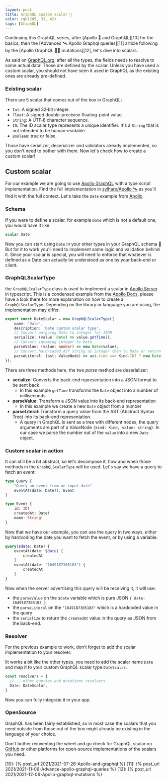 ```yaml
---
layout: post
title: GraphQL custom scalar 🔭  
color: rgb(205, 33, 42)
tags: [GraphQL]
---
```


Continuing this GraphQL series, after [Apollo 🚀 and GraphQL][10] for the basics, then the [Advanced 🛰 Apollo Graphql queries][11]
article following by the [Apollo GraphQL 👩‍🚀 mutations][12], let's dive into scalars.

As said on [GraphQL.org][2], after all the types, the fields needs to resolve to some actual data!
Those are defined by the scalar.
Unless you have used a custom scalar, you should not have seen it used in GraphQL as the existing ones are already pre-defined.

### Existing scalar 

There are 5 scalar that comes out of the box in GraphQL:

- `Int`: A signed 32‐bit integer.
- `Float`: A signed double-precision floating-point value.
- `String`: A UTF‐8 character sequence.
- `ID`: The ID scalar type represents a unique identifier. It's a `String` that is not intended to be human‐readable.
- `Boolean`: true or false.

Those have serializer, deserializer and validators already implemented, so you don't need to bother with them.
Now let's check how to create a custom scalar!

## Custom scalar

For our example we are going to use [Apollo GraphQL][1] with a type script implementation.
Find the full implementation in [sylhare/Apollo 🛰][3] as you'll find it with the full context.
Let's take the `Date` example from [Apollo][1].

### Schema

If you were to define a scalar, for example `Date` which is not a default one, you would have it like:

```graphql
scalar Date
```

Now you can start using `Date` in your other types in your GraphQL schema 🎉
But for it to work you'll need to implement some logic and validation behind it. Since your scalar is special, you 
will need to enforce that whatever is defined as a Date can actually be understood as one by your back-end or client.

### GraphQLScalarType

the `GraphQLScalarType` class is used to implement a scalar in [Apollo Server][5] in typescript.
This is a condensed example from the [Apollo Docs][1], please have a look there for more explanation on how
to create a `GraphQLScalarType`. Depending on the library or language you are using, the implementation may differ.

```ts
export const DateScalar = new GraphQLScalarType({
    name: 'Date',
    description: 'Date custom scalar type',
    // Convert outgoing Date to integer for JSON
    serialize: (value: Date) => value.getTime(),
    // Convert incoming integer to Date
    parseValue: (value: number) => new Date(value),
    // Convert hard-coded AST string as integer then to Date or return Invalid hard-coded value (not an integer)
    parseLiteral: (ast: ValueNode) => ast.kind === Kind.INT ? new Date(parseInt(ast.value, 10)) : null,
});
```

There are three methods here, the two _parse_ method are deserializer:

- **serialize**: Converts the back-end representation into a JSON format to be sent back
  - In this example `getTime` transforms the `Date` object into a number of milliseconds
- **parseValue**: Transform a JSON value into its back-end representation
  - In this example we create a new `Date` object from a number
- **parseLiteral**: Transform a query value from the AST (Abstract Syntax Tree) into its back-end representation.
  - A query in GraphQL is sent as a tree with different nodes, the query arguments are part of a ValueNode `{kind: Kind, value: string}`.
    In our case we parse the number out of the `value` into a new `Date` object.

### Custom scalar in action

It can still be a bit abstract, so let's decompose it, how and when those methods in the `GraphQLScalarType` will be used.
Let's say we have a query to fetch an event:

```graphql
type Query {
    "Query an event from an input date"
    eventAt(date: Date!): Event
}

type Event {
    id: ID!
    createdAt: Date!
    name: String!
}
```

Now that we have our example, you can use the query in two ways, either by hardcoding the date you want to fetch the
event, or by using a variable.

```graphql
query($date: Date) {
    eventAt(date: $date) {
        createdAt
    }
    eventAt(date: "1649187305183") {
        createdAt
    }
}
```

Now when the server advertising this query will be receiving it, it will use:
- the `parseValue` on the `$date` variable which is pure JSON `{ date: 1649187305183 }`
- the `parseLiteral` on the `"1649187305183"` which is a hardcoded value in the query
- the `serialize` to return the `createdAt` value in the query as JSON from the back-end.

### Resolver

For the previous example to work, don't forget to add the scalar implementation to your resolver.

Iit works a bit like the other types,
you need to add the scalar name `Date` and map it to your custom GraphQL scalar type `DateScalar`.

```ts
const resolvers = {
  //... other queries and mutations resolvers
  Date: DateScalar,
}
```

Now you can fully integrate it in your app.

### OpenSource

GraphQL has been fairly established, so in most case the scalars that you need outside from those out of the box might
already be existing in the language of your choice.

Don't bother reinventing the wheel and go check for GraphQL scalar on [GitHub][4] or other platforms for open-source 
implementations of the scalars you need.

[1]: https://www.apollographql.com/docs/apollo-server/schema/custom-scalars/
[2]: https://graphql.org/learn/schema/
[3]: https://github.com/sylhare/Apollo
[4]: https://github.com/search?q=scalar+graphql
[5]: https://www.apollographql.com/docs/apollo-server/getting-started/
[10]: {% post_url 2021/2021-07-26-Apollo-and-graphql %}
[11]: {% post_url 2021/2021-11-06-Advance-apollo-graphql-queries %}
[12]: {% post_url 2021/2021-12-06-Apollo-graphql-mutations %}
